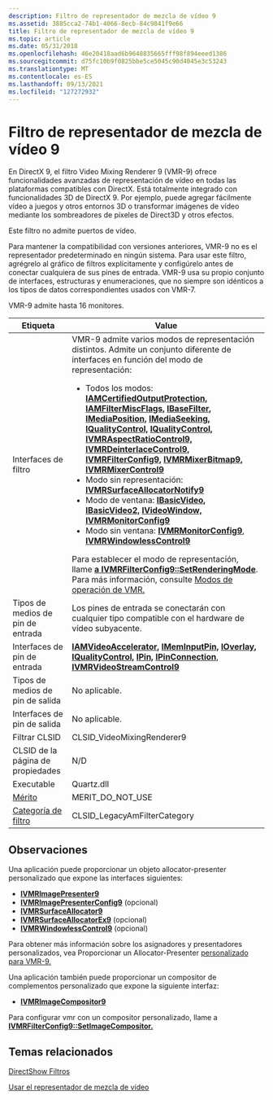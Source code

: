 ```yaml
---
description: Filtro de representador de mezcla de vídeo 9
ms.assetid: 3885cca2-74b1-4066-8ecb-84c9841f9e66
title: Filtro de representador de mezcla de vídeo 9
ms.topic: article
ms.date: 05/31/2018
ms.openlocfilehash: 46e20418aad6b9648835665fff98f894eeed1386
ms.sourcegitcommit: d75fc10b9f0825bbe5ce5045c90d4045e3c53243
ms.translationtype: MT
ms.contentlocale: es-ES
ms.lasthandoff: 09/13/2021
ms.locfileid: "127272932"
---
```

# <a name="video-mixing-renderer-filter-9"></a>Filtro de representador de mezcla de vídeo 9

En DirectX 9, el filtro Video Mixing Renderer 9 (VMR-9) ofrece funcionalidades avanzadas de representación de vídeo en todas las plataformas compatibles con DirectX. Está totalmente integrado con funcionalidades 3D de DirectX 9. Por ejemplo, puede agregar fácilmente vídeo a juegos y otros entornos 3D o transformar imágenes de vídeo mediante los sombreadores de píxeles de Direct3D y otros efectos.

Este filtro no admite puertos de vídeo.

Para mantener la compatibilidad con versiones anteriores, VMR-9 no es el representador predeterminado en ningún sistema. Para usar este filtro, agrégrelo al gráfico de filtros explícitamente y configúrelo antes de conectar cualquiera de sus pines de entrada. VMR-9 usa su propio conjunto de interfaces, estructuras y enumeraciones, que no siempre son idénticos a los tipos de datos correspondientes usados con VMR-7.

VMR-9 admite hasta 16 monitores.




| Etiqueta | Value |
|--------|-------|
| Interfaces de filtro | VMR-9 admite varios modos de representación distintos. Admite un conjunto diferente de interfaces en función del modo de representación:<br /><ul><li>Todos los modos: <a href="/windows/desktop/api/Strmif/nn-strmif-iamcertifiedoutputprotection"><strong>IAMCertifiedOutputProtection,</strong></a> <a href="/windows/desktop/api/Strmif/nn-strmif-iamfiltermiscflags"><strong>IAMFilterMiscFlags,</strong></a> <a href="/windows/desktop/api/Strmif/nn-strmif-ibasefilter"><strong>IBaseFilter,</strong></a> <a href="/windows/desktop/api/Control/nn-control-imediaposition"><strong>IMediaPosition,</strong></a> <a href="/windows/desktop/api/Strmif/nn-strmif-imediaseeking"><strong>IMediaSeeking,</strong></a> <a href="/windows/desktop/api/Strmif/nn-strmif-iqualitycontrol"><strong>IQualityControl,</strong></a> <a href="/previous-versions/windows/desktop/api/Amvideo/nn-amvideo-iqualprop"><strong>IQualityControl,</strong></a> <a href="/previous-versions/windows/desktop/api/Vmr9/nn-vmr9-ivmraspectratiocontrol9"><strong>IVMRAspectRatioControl9,</strong></a> <a href="/previous-versions/windows/desktop/api/Vmr9/nn-vmr9-ivmrdeinterlacecontrol9"><strong>IVMRDeinterlaceControl9,</strong></a> <a href="/previous-versions/windows/desktop/api/Vmr9/nn-vmr9-ivmrfilterconfig9"><strong>IVMRFilterConfig9,</strong></a> <a href="/previous-versions/windows/desktop/api/Vmr9/nn-vmr9-ivmrmixerbitmap9"><strong>IVMRMixerBitmap9,</strong></a> <a href="/previous-versions/windows/desktop/api/Vmr9/nn-vmr9-ivmrmixercontrol9"><strong>IVMRMixerControl9</strong></a></li><li>Modo sin representación: <a href="/previous-versions/windows/desktop/api/Vmr9/nn-vmr9-ivmrsurfaceallocatornotify9"> <strong>IVMRSurfaceAllocatorNotify9</strong></a></li><li>Modo de ventana: <a href="/windows/desktop/api/Control/nn-control-ibasicvideo"><strong>IBasicVideo,</strong></a> <a href="/windows/desktop/api/Control/nn-control-ibasicvideo2"><strong>IBasicVideo2,</strong></a> <a href="/windows/desktop/api/Control/nn-control-ivideowindow"><strong>IVideoWindow,</strong></a> <a href="/previous-versions/windows/desktop/api/Vmr9/nn-vmr9-ivmrmonitorconfig9"><strong>IVMRMonitorConfig9</strong></a></li><li>Modo sin ventana: <a href="/previous-versions/windows/desktop/api/Vmr9/nn-vmr9-ivmrmonitorconfig9"><strong>IVMRMonitorConfig9</strong></a>, <a href="/previous-versions/windows/desktop/api/Vmr9/nn-vmr9-ivmrwindowlesscontrol9"><strong>IVMRWindowlessControl9</strong></a></li></ul>Para establecer el modo de representación, llame <a href="/previous-versions/windows/desktop/api/Vmr9/nf-vmr9-ivmrfilterconfig9-setrenderingmode"><strong>a IVMRFilterConfig9::SetRenderingMode</strong></a>. Para más información, consulte <a href="vmr-modes-of-operation.md">Modos de operación de VMR.</a><br /> | 
| Tipos de medios de pin de entrada | Los pines de entrada se conectarán con cualquier tipo compatible con el hardware de vídeo subyacente. | 
| Interfaces de pin de entrada | <a href="/previous-versions/windows/desktop/api/videoacc/nn-videoacc-iamvideoaccelerator"><strong>IAMVideoAccelerator,</strong></a> <a href="/windows/desktop/api/Strmif/nn-strmif-imeminputpin"><strong>IMemInputPin,</strong></a> <a href="/windows/desktop/api/Strmif/nn-strmif-ioverlay"><strong>IOverlay,</strong></a> <a href="/windows/desktop/api/Strmif/nn-strmif-iqualitycontrol"><strong>IQualityControl,</strong></a> <a href="/windows/desktop/api/Strmif/nn-strmif-ipin"><strong>IPin,</strong></a> <a href="/windows/desktop/api/Strmif/nn-strmif-ipinconnection"><strong>IPinConnection</strong></a>, <a href="/previous-versions/windows/desktop/api/Vmr9/nn-vmr9-ivmrvideostreamcontrol9"><strong>IVMRVideoStreamControl9</strong></a> | 
| Tipos de medios de pin de salida | No aplicable. | 
| Interfaces de pin de salida | No aplicable. | 
| Filtrar CLSID | CLSID_VideoMixingRenderer9 | 
| CLSID de la página de propiedades | N/D | 
| Executable | Quartz.dll | 
| <a href="merit.md">Mérito</a> | MERIT_DO_NOT_USE | 
| <a href="filter-categories.md">Categoría de filtro</a> | CLSID_LegacyAmFilterCategory | 




 

## <a name="remarks"></a>Observaciones

Una aplicación puede proporcionar un objeto allocator-presenter personalizado que expone las interfaces siguientes:

-   [**IVMRImagePresenter9**](/previous-versions/windows/desktop/api/Vmr9/nn-vmr9-ivmrimagepresenter9)
-   [**IVMRImagePresenterConfig9**](/previous-versions/windows/desktop/api/Vmr9/nn-vmr9-ivmrimagepresenterconfig9) (opcional)
-   [**IVMRSurfaceAllocator9**](/previous-versions/windows/desktop/api/Vmr9/nn-vmr9-ivmrsurfaceallocator9)
-   [**IVMRSurfaceAllocatorEx9**](/previous-versions/windows/desktop/api/Vmr9/nn-vmr9-ivmrsurfaceallocatorex9) (opcional)
-   [**IVMRWindowlessControl9**](/previous-versions/windows/desktop/api/Vmr9/nn-vmr9-ivmrwindowlesscontrol9) (opcional)

Para obtener más información sobre los asignadores y presentadores personalizados, vea Proporcionar un Allocator-Presenter [personalizado para VMR-9.](supplying-a-custom-allocator-presenter-for-vmr-9.md)

Una aplicación también puede proporcionar un compositor de complementos personalizado que expone la siguiente interfaz:

-   [**IVMRImageCompositor9**](/previous-versions/windows/desktop/api/Vmr9/nn-vmr9-ivmrimagecompositor9)

Para configurar vmr con un compositor personalizado, llame a [**IVMRFilterConfig9::SetImageCompositor.**](/previous-versions/windows/desktop/api/Vmr9/nf-vmr9-ivmrfilterconfig9-setimagecompositor)

## <a name="related-topics"></a>Temas relacionados

<dl> <dt>

[DirectShow Filtros](directshow-filters.md)
</dt> <dt>

[Usar el representador de mezcla de vídeo](using-the-video-mixing-renderer.md)
</dt> </dl>

 

 




